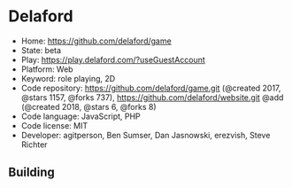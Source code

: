 # Delaford

- Home: https://github.com/delaford/game
- State: beta
- Play: https://play.delaford.com/?useGuestAccount
- Platform: Web
- Keyword: role playing, 2D
- Code repository: https://github.com/delaford/game.git (@created 2017, @stars 1157, @forks 737), https://github.com/delaford/website.git @add (@created 2018, @stars 6, @forks 8)
- Code language: JavaScript, PHP
- Code license: MIT
- Developer: agitperson, Ben Sumser, Dan Jasnowski, erezvish, Steve Richter

## Building
